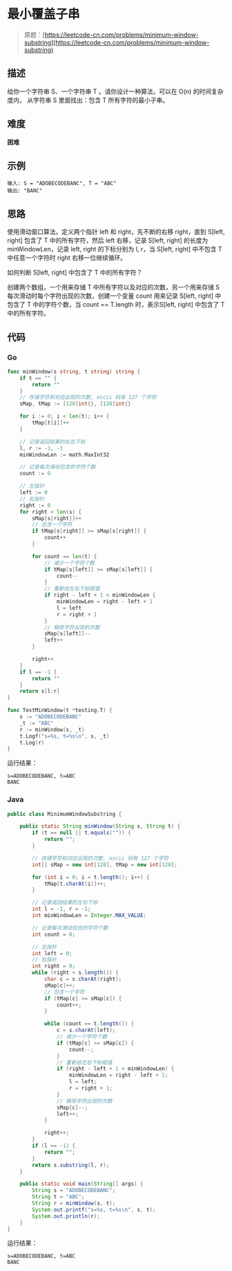 # 最小覆盖子串

> 原题：[https://leetcode-cn.com/problems/minimum-window-substring](https://leetcode-cn.com/problems/minimum-window-substring)

## 描述

给你一个字符串 S、一个字符串 T 。请你设计一种算法，可以在 O(n) 的时间复杂度内，
从字符串 S 里面找出：包含 T 所有字符的最小子串。

## 难度

**困难**

## 示例

```
输入: S = "ADOBECODEBANC", T = "ABC"
输出: "BANC"
```

## 思路

使用滑动窗口算法。定义两个指针 left 和 right，先不断的右移 right，直到 S[left, right] 包含了 T 中的所有字符，然后 left 右移，记录 S[left, right] 的长度为 minWindowLen，记录 left,  right 的下标分别为 l, r，当 S[left, right] 中不包含 T 中任意一个字符时 right 右移一位继续循环。

如何判断 S[left, right] 中包含了 T 中的所有字符？

创建两个数组，一个用来存储 T 中所有字符以及对应的次数，另一个用来存储 S 每次滑动时每个字符出现的次数，创建一个变量 count 用来记录 S[left, right] 中包含了 T 中的字符个数，当 count == T.length 时，表示S[left, right] 中包含了 T 中的所有字符。

## 代码

### Go

```go
func minWindow(s string, t string) string {
    if t == "" {
        return ""
    }
    // 存储字符和对应出现的次数, ascii 码有 127 个字符
    sMap, tMap := [128]int{}, [128]int{}

    for i := 0; i < len(t); i++ {
        tMap[t[i]]++
    }

    // 记录返回结果的左右下标
    l, r := -1, -1
    minWindowLen := math.MaxInt32

    // 记录每次滑动包含的字符个数
    count := 0

    // 左指针
    left := 0
    // 右指针
    right := 0
    for right < len(s) {
        sMap[s[right]]++
        // 包含一个字符
        if tMap[s[right]] >= sMap[s[right]] {
            count++
        }

        for count == len(t) {
            // 减少一个字符个数
            if tMap[s[left]] >= sMap[s[left]] {
                count--
            }
            // 重新给左右下标赋值
            if right - left + 1 < minWindowLen {
                minWindowLen = right - left + 1
                l = left
                r = right + 1
            }
            // 移除字符出现的次数
            sMap[s[left]]--
            left++
        }

        right++
    }
    if l == -1 {
        return ""
    }
    return s[l:r]
}
```

```go
func TestMinWindow(t *testing.T) {
    s := "ADOBECODEBANC"
    _t := "ABC"
    r := minWindow(s, _t)
    t.Logf("s=%s, t=%s\n", s, _t)
    t.Log(r)
}
```

运行结果：

```
s=ADOBECODEBANC, t=ABC
BANC
```

### Java

```java
public class MinimumWindowSubstring {

    public static String minWindow(String s, String t) {
        if (t == null || t.equals("")) {
            return "";
        }

        // 存储字符和对应出现的次数, ascii 码有 127 个字符
        int[] sMap = new int[128], tMap = new int[128];

        for (int i = 0; i < t.length(); i++) {
            tMap[t.charAt(i)]++;
        }

        // 记录返回结果的左右下标
        int l = -1, r = -1;
        int minWindowLen = Integer.MAX_VALUE;

        // 记录每次滑动包含的字符个数
        int count = 0;

        // 左指针
        int left = 0;
        // 右指针
        int right = 0;
        while (right < s.length()) {
            char c = s.charAt(right);
            sMap[c]++;
            // 包含一个字符
            if (tMap[c] >= sMap[c]) {
                count++;
            }

            while (count == t.length()) {
                c = s.charAt(left);
                // 减少一个字符个数
                if (tMap[c] >= sMap[c]) {
                    count--;
                }
                // 重新给左右下标赋值
                if (right - left + 1 < minWindowLen) {
                    minWindowLen = right - left + 1;
                    l = left;
                    r = right + 1;
                }
                // 移除字符出现的次数
                sMap[c]--;
                left++;
            }

            right++;
        }
        if (l == -1) {
            return "";
        }
        return s.substring(l, r);
    }

    public static void main(String[] args) {
        String s = "ADOBECODEBANC";
        String t = "ABC";
        String r = minWindow(s, t);
        System.out.printf("s=%s, t=%s\n", s, t);
        System.out.println(r);
    }
}
```

运行结果：

```
s=ADOBECODEBANC, t=ABC
BANC
```

